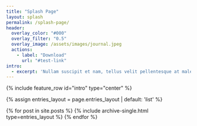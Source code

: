 ```yaml
---
title: "Splash Page"
layout: splash
permalink: /splash-page/
header:
  overlay_color: "#000"
  overlay_filter: "0.5"
  overlay_image: /assets/images/journal.jpeg
  actions:
    - label: "Download"
      url: "#test-link"
intro: 
  - excerpt: 'Nullam suscipit et nam, tellus velit pellentesque at malesuada, enim eaque. Quis nulla, netus tempor in diam gravida tincidunt, *proin faucibus* voluptate felis id sollicitudin. Centered with `type="center"`'
---
```


{% include feature_row id="intro" type="center" %}

{% assign entries_layout = page.entries_layout | default: 'list' %}
<div class="entries-{{ entries_layout }}">
  {% for post in  site.posts %}
    {% include archive-single.html type=entries_layout %}
  {% endfor %}
</div>